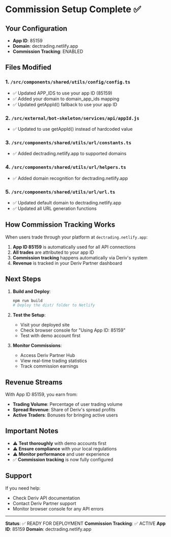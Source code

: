 # Commission Setup Complete ✅

## Your Configuration
- **App ID**: 85159
- **Domain**: dectrading.netlify.app
- **Commission Tracking**: ENABLED

## Files Modified

### 1. `/src/components/shared/utils/config/config.ts`
- ✅ Updated APP_IDS to use your app ID (85159)
- ✅ Added your domain to domain_app_ids mapping
- ✅ Updated getAppId() fallback to use your app ID

### 2. `/src/external/bot-skeleton/services/api/appId.js`
- ✅ Updated to use getAppId() instead of hardcoded value

### 3. `/src/components/shared/utils/url/constants.ts`
- ✅ Added dectrading.netlify.app to supported domains

### 4. `/src/components/shared/utils/url/helpers.ts`
- ✅ Added domain recognition for dectrading.netlify.app

### 5. `/src/components/shared/utils/url/url.ts`
- ✅ Updated default domain to dectrading.netlify.app
- ✅ Updated all URL generation functions

## How Commission Tracking Works

When users trade through your platform at `dectrading.netlify.app`:

1. **App ID 85159** is automatically used for all API connections
2. **All trades** are attributed to your app ID
3. **Commission tracking** happens automatically via Deriv's system
4. **Revenue** is tracked in your Deriv Partner dashboard

## Next Steps

1. **Build and Deploy**:
   ```bash
   npm run build
   # Deploy the dist/ folder to Netlify
   ```

2. **Test the Setup**:
   - Visit your deployed site
   - Check browser console for "Using App ID: 85159"
   - Test with demo account first

3. **Monitor Commissions**:
   - Access Deriv Partner Hub
   - View real-time trading statistics
   - Track commission earnings

## Revenue Streams

With App ID 85159, you earn from:
- **Trading Volume**: Percentage of user trading volume
- **Spread Revenue**: Share of Deriv's spread profits
- **Active Traders**: Bonuses for bringing active users

## Important Notes

- ⚠️ **Test thoroughly** with demo accounts first
- ⚠️ **Ensure compliance** with your local regulations
- ⚠️ **Monitor performance** and user experience
- ✅ **Commission tracking** is now fully configured

## Support

If you need help:
- Check Deriv API documentation
- Contact Deriv Partner support
- Monitor browser console for any API errors

---
**Status**: ✅ READY FOR DEPLOYMENT
**Commission Tracking**: ✅ ACTIVE
**App ID**: 85159
**Domain**: dectrading.netlify.app